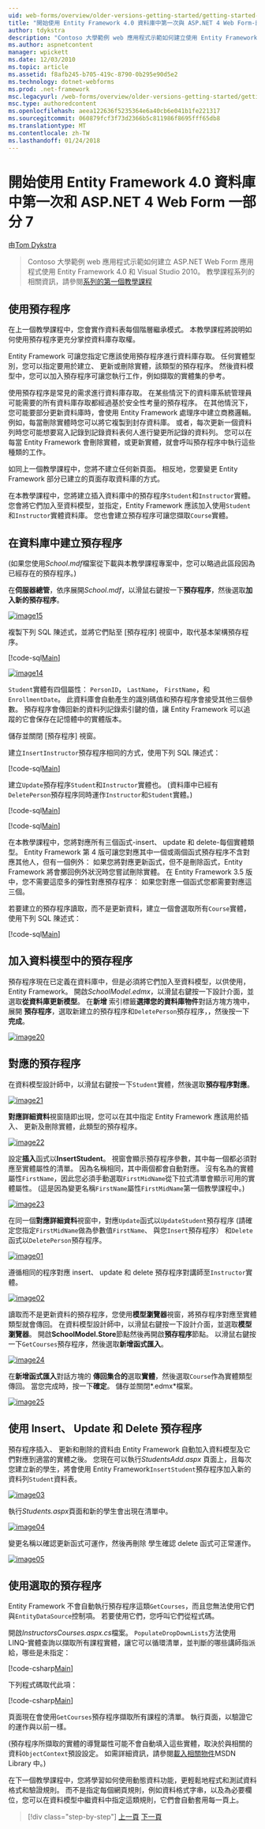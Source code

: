 ```yaml
---
uid: web-forms/overview/older-versions-getting-started/getting-started-with-ef/the-entity-framework-and-aspnet-getting-started-part-7
title: "開始使用 Entity Framework 4.0 資料庫中第一次與 ASP.NET 4 Web Form-部分 7 |Microsoft 文件"
author: tdykstra
description: "Contoso 大學範例 web 應用程式示範如何建立使用 Entity Framework 的 ASP.NET Web Form 應用程式。 範例應用程式是..."
ms.author: aspnetcontent
manager: wpickett
ms.date: 12/03/2010
ms.topic: article
ms.assetid: f8afb245-b705-419c-8790-0b295e90d5e2
ms.technology: dotnet-webforms
ms.prod: .net-framework
msc.legacyurl: /web-forms/overview/older-versions-getting-started/getting-started-with-ef/the-entity-framework-and-aspnet-getting-started-part-7
msc.type: authoredcontent
ms.openlocfilehash: aeea122636f5235364e6a40cb6e041b1fe221317
ms.sourcegitcommit: 060879fcf3f73d2366b5c811986f8695fff65db8
ms.translationtype: MT
ms.contentlocale: zh-TW
ms.lasthandoff: 01/24/2018
---
```

<a name="getting-started-with-entity-framework-40-database-first-and-aspnet-4-web-forms---part-7"></a>開始使用 Entity Framework 4.0 資料庫中第一次和 ASP.NET 4 Web Form 一部分 7
====================
由[Tom Dykstra](https://github.com/tdykstra)

> Contoso 大學範例 web 應用程式示範如何建立 ASP.NET Web Form 應用程式使用 Entity Framework 4.0 和 Visual Studio 2010。 教學課程系列的相關資訊，請參閱[系列的第一個教學課程](the-entity-framework-and-aspnet-getting-started-part-1.md)


## <a name="using-stored-procedures"></a>使用預存程序

在上一個教學課程中，您會實作資料表每個階層繼承模式。 本教學課程將說明如何使用預存程序更充分掌控資料庫存取權。

Entity Framework 可讓您指定它應該使用預存程序進行資料庫存取。 任何實體型別，您可以指定要用於建立、 更新或刪除實體，該類型的預存程序。 然後資料模型中，您可以加入預存程序可讓您執行工作，例如擷取的實體集的參考。

使用預存程序是常見的需求進行資料庫存取。 在某些情況下的資料庫系統管理員可能需要的所有資料庫存取都經過基於安全性考量的預存程序。 在其他情況下，您可能要部分更新資料庫時，會使用 Entity Framework 處理序中建立商務邏輯。 例如，每當刪除實體時您可以將它複製到封存資料庫。 或者，每次更新一個資料列時您可能想要寫入記錄到記錄資料表何人進行變更所記錄的資料列。 您可以在每當 Entity Framework 會刪除實體，或更新實體，就會呼叫預存程序中執行這些種類的工作。

如同上一個教學課程中，您將不建立任何新頁面。 相反地，您要變更 Entity Framework 部分已建立的頁面存取資料庫的方式。

在本教學課程中，您將建立插入資料庫中的預存程序`Student`和`Instructor`實體。 您會將它們加入至資料模型，並指定，Entity Framework 應該加入使用`Student`和`Instructor`實體資料庫。 您也會建立預存程序可讓您擷取`Course`實體。

## <a name="creating-stored-procedures-in-the-database"></a>在資料庫中建立預存程序

(如果您使用*School.mdf*檔案從下載與本教學課程專案中，您可以略過此區段因為已經存在的預存程序。)

在**伺服器總管**，依序展開*School.mdf*，以滑鼠右鍵按一下**預存程序**，然後選取**加入新的預存程序**。

[![image15](the-entity-framework-and-aspnet-getting-started-part-7/_static/image2.png)](the-entity-framework-and-aspnet-getting-started-part-7/_static/image1.png)

複製下列 SQL 陳述式，並將它們貼至 [預存程序] 視窗中，取代基本架構預存程序。

[!code-sql[Main](the-entity-framework-and-aspnet-getting-started-part-7/samples/sample1.sql)]

[![image14](the-entity-framework-and-aspnet-getting-started-part-7/_static/image4.png)](the-entity-framework-and-aspnet-getting-started-part-7/_static/image3.png)

`Student`實體有四個屬性： `PersonID`， `LastName`， `FirstName`，和`EnrollmentDate`。 此資料庫會自動產生的識別碼值和預存程序會接受其他三個參數。 預存程序會傳回新的資料列記錄索引鍵的值，讓 Entity Framework 可以追蹤的它會保存在記憶體中的實體版本。

儲存並關閉 [預存程序] 視窗。

建立`InsertInstructor`預存程序相同的方式，使用下列 SQL 陳述式：

[!code-sql[Main](the-entity-framework-and-aspnet-getting-started-part-7/samples/sample2.sql)]

建立`Update`預存程序`Student`和`Instructor`實體也。 (資料庫中已經有`DeletePerson`預存程序同時運作`Instructor`和`Student`實體。)

[!code-sql[Main](the-entity-framework-and-aspnet-getting-started-part-7/samples/sample3.sql)]

[!code-sql[Main](the-entity-framework-and-aspnet-getting-started-part-7/samples/sample4.sql)]

在本教學課程中，您將對應所有三個函式-insert、 update 和 delete-每個實體類型。 Entity Framework 第 4 版可讓您對應其中一個或兩個函式預存程序不含對應其他人，但有一個例外： 如果您將對應更新函式，但不是刪除函式，Entity Framework 將會擲回例外狀況時您嘗試刪除實體。 在 Entity Framework 3.5 版中，您不需要這麼多的彈性對應預存程序： 如果您對應一個函式您都需要對應這三個。

若要建立的預存程序讀取，而不是更新資料，建立一個會選取所有`Course`實體，使用下列 SQL 陳述式：

[!code-sql[Main](the-entity-framework-and-aspnet-getting-started-part-7/samples/sample5.sql)]

## <a name="adding-the-stored-procedures-to-the-data-model"></a>加入資料模型中的預存程序

預存程序現在已定義在資料庫中，但是必須將它們加入至資料模型，以供使用，Entity Framework。 開啟*SchoolModel.edmx*，以滑鼠右鍵按一下設計介面，並選取**從資料庫更新模型**。 在**新增** 索引標籤**選擇您的資料庫物件**對話方塊方塊中，展開 **預存程序**，選取新建立的預存程序和`DeletePerson`預存程序，，然後按一下 **完成**。

[![image20](the-entity-framework-and-aspnet-getting-started-part-7/_static/image6.png)](the-entity-framework-and-aspnet-getting-started-part-7/_static/image5.png)

## <a name="mapping-the-stored-procedures"></a>對應的預存程序

在資料模型設計師中，以滑鼠右鍵按一下`Student`實體，然後選取**預存程序對應**。

[![image21](the-entity-framework-and-aspnet-getting-started-part-7/_static/image8.png)](the-entity-framework-and-aspnet-getting-started-part-7/_static/image7.png)

**對應詳細資料**視窗隨即出現，您可以在其中指定 Entity Framework 應該用於插入、 更新及刪除實體，此類型的預存程序。

[![image22](the-entity-framework-and-aspnet-getting-started-part-7/_static/image10.png)](the-entity-framework-and-aspnet-getting-started-part-7/_static/image9.png)

設定**插入**函式以**InsertStudent**。 視窗會顯示預存程序參數，其中每一個都必須對應至實體屬性的清單。 因為名稱相同，其中兩個都會自動對應。 沒有名為的實體屬性`FirstName`，因此您必須手動選取`FirstMidName`從下拉式清單會顯示可用的實體屬性。 (這是因為變更名稱`FirstName`屬性`FirstMidName`第一個教學課程中。)

[![image23](the-entity-framework-and-aspnet-getting-started-part-7/_static/image12.png)](the-entity-framework-and-aspnet-getting-started-part-7/_static/image11.png)

在同一個**對應詳細資料**視窗中，對應`Update`函式以`UpdateStudent`預存程序 (請確定您指定`FirstMidName`做為參數值`FirstName`、 與您`Insert`預存程序） 和`Delete`函式以`DeletePerson`預存程序。

[![image01](the-entity-framework-and-aspnet-getting-started-part-7/_static/image14.png)](the-entity-framework-and-aspnet-getting-started-part-7/_static/image13.png)

遵循相同的程序對應 insert、 update 和 delete 預存程序對講師至`Instructor`實體。

[![image02](the-entity-framework-and-aspnet-getting-started-part-7/_static/image16.png)](the-entity-framework-and-aspnet-getting-started-part-7/_static/image15.png)

讀取而不是更新資料的預存程序，您使用**模型瀏覽器**視窗，將預存程序對應至實體類型就會傳回。 在資料模型設計師中，以滑鼠右鍵按一下設計介面，並選取**模型瀏覽器**。 開啟**SchoolModel.Store**節點然後再開啟**預存程序**節點。 以滑鼠右鍵按一下`GetCourses`預存程序，然後選取**新增函式匯入**。

[![image24](the-entity-framework-and-aspnet-getting-started-part-7/_static/image18.png)](the-entity-framework-and-aspnet-getting-started-part-7/_static/image17.png)

在**新增函式匯入**對話方塊的 **傳回集合的**選取**實體**，然後選取`Course`作為實體類型傳回。 當您完成時，按一下**確定**。 儲存並關閉*.edmx*檔案。

[![image25](the-entity-framework-and-aspnet-getting-started-part-7/_static/image20.png)](the-entity-framework-and-aspnet-getting-started-part-7/_static/image19.png)

## <a name="using-insert-update-and-delete-stored-procedures"></a>使用 Insert、 Update 和 Delete 預存程序

預存程序插入、 更新和刪除的資料由 Entity Framework 自動加入資料模型及它們對應到適當的實體之後。 您現在可以執行*StudentsAdd.aspx*  頁面上，且每次您建立新的學生，將會使用 Entity Framework`InsertStudent`預存程序加入新的資料列`Student`資料表。

[![image03](the-entity-framework-and-aspnet-getting-started-part-7/_static/image22.png)](the-entity-framework-and-aspnet-getting-started-part-7/_static/image21.png)

執行*Students.aspx*頁面和新的學生會出現在清單中。

[![image04](the-entity-framework-and-aspnet-getting-started-part-7/_static/image24.png)](the-entity-framework-and-aspnet-getting-started-part-7/_static/image23.png)

變更名稱以確認更新函式可運作，然後再刪除 學生確認 delete 函式可正常運作。

[![image05](the-entity-framework-and-aspnet-getting-started-part-7/_static/image26.png)](the-entity-framework-and-aspnet-getting-started-part-7/_static/image25.png)

## <a name="using-select-stored-procedures"></a>使用選取的預存程序

Entity Framework 不會自動執行預存程序這類`GetCourses`，而且您無法使用它們與`EntityDataSource`控制項。 若要使用它們，您呼叫它們從程式碼。

開啟*InstructorsCourses.aspx.cs*檔案。 `PopulateDropDownLists`方法使用 LINQ-實體查詢以擷取所有課程實體，讓它可以循環清單，並判斷的哪些講師指派給，哪些是未指定：

[!code-csharp[Main](the-entity-framework-and-aspnet-getting-started-part-7/samples/sample6.cs)]

下列程式碼取代此項：

[!code-csharp[Main](the-entity-framework-and-aspnet-getting-started-part-7/samples/sample7.cs)]

頁面現在會使用`GetCourses`預存程序擷取所有課程的清單。 執行頁面，以驗證它的運作與以前一樣。

(預存程序所擷取的實體的導覽屬性可能不會自動填入這些實體，取決於與相關的資料`ObjectContext`預設設定。 如需詳細資訊，請參閱[載入相關物件](https://msdn.microsoft.com/library/bb896272.aspx)MSDN Library 中。)

在下一個教學課程中，您將學習如何使用動態資料功能，更輕鬆地程式和測試資料格式和驗證規則。 而不是指定每個網頁規則，例如資料格式字串，以及為必要欄位，您可以在資料模型中繼資料中指定這類規則，它們會自動套用每一頁上。

>[!div class="step-by-step"]
[上一頁](the-entity-framework-and-aspnet-getting-started-part-6.md)
[下一頁](the-entity-framework-and-aspnet-getting-started-part-8.md)
